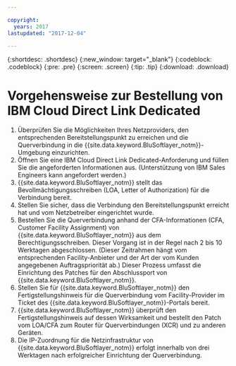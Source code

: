 ```yaml
---

copyright:
  years: 2017
lastupdated: "2017-12-04"

---
```


{:shortdesc: .shortdesc}
{:new_window: target="_blank"}
{:codeblock: .codeblock}
{:pre: .pre}
{:screen: .screen}
{:tip: .tip}
{:download: .download}

# Vorgehensweise zur Bestellung von IBM Cloud Direct Link Dedicated

1. Überprüfen Sie die Möglichkeiten Ihres Netzproviders, den entsprechenden Bereitstellungspunkt zu erreichen und die Querverbindung in die {{site.data.keyword.BluSoftlayer_notm}}-Umgebung einzurichten.
2. Öffnen Sie eine IBM Cloud Direct Link Dedicated-Anforderung und füllen Sie die angeforderten Informationen aus. (Unterstützung von IBM Sales Engineers kann angefordert werden.)
3. {{site.data.keyword.BluSoftlayer_notm}} stellt das Bevollmächtigungsschreiben (LOA, Letter of Authorization) für die Verbindung bereit.
4. Stellen Sie sicher, dass die Verbindung den Bereitstellungspunkt erreicht hat und vom Netzbetreiber eingerichtet wurde.
5. Bestellen Sie die Querverbindung anhand der CFA-Informationen (CFA, Customer Facility Assignment) von {{site.data.keyword.BluSoftlayer_notm}} aus dem Berechtigungsschreiben. Dieser Vorgang ist in der Regel nach 2 bis 10 Werktagen abgeschlossen. (Dieser Zeitrahmen hängt vom entsprechenden Facility-Anbieter und der Art der vom Kunden angegebenen Auftragspriorität ab.) Dieser Prozess umfasst die Einrichtung des Patches für den Abschlussport von {{site.data.keyword.BluSoftlayer_notm}}.
6. Stellen Sie für {{site.data.keyword.BluSoftlayer_notm}} den Fertigstellungshinweis für die Querverbindung vom Facility-Provider im Ticket des {{site.data.keyword.BluSoftlayer_notm}}-Portals bereit.
7. {{site.data.keyword.BluSoftlayer_notm}} überprüft den Fertigstellungshinweis auf dessen Wirksamkeit und bestellt den Patch vom LOA/CFA zum Router für Querverbindungen (XCR) und zu anderen Geräten.
8. Die IP-Zuordnung für die Netzinfrastruktur von {{site.data.keyword.BluSoftlayer_notm}} erfolgt innerhalb von drei Werktagen nach erfolgreicher Einrichtung der Querverbindung.

